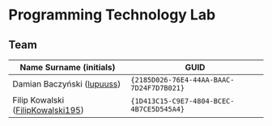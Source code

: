 # Programming Technology Lab

## Team

| Name Surname (initials)   | GUID                                     |
| --------------------------| ---------------------------------------- |
| Damian Baczyński ([lupuuss](https://github.com/lupuuss))| `{2185D026-76E4-44AA-BAAC-7D24F7D7B021}` |
| Filip Kowalski ([FilipKowalski195](https://github.com/FilipKowalski195)) | `{1D413C15-C9E7-4804-BCEC-4B7CE5D545A4}` |
